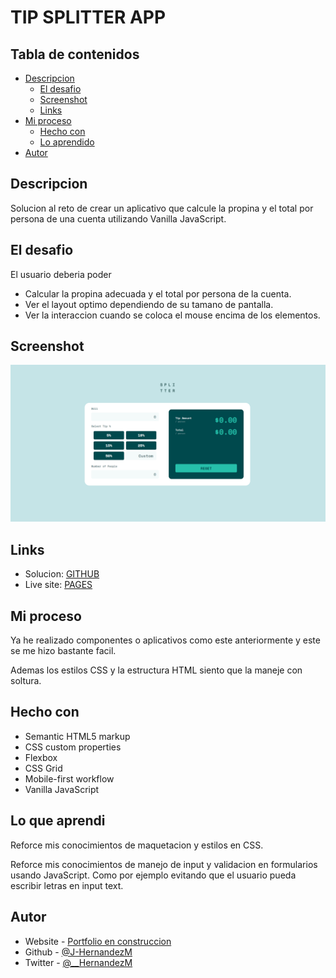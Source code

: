 # TIP SPLITTER APP

## Tabla de contenidos

- [Descripcion](#descripcion)
  - [El desafio](#el-desafio)
  - [Screenshot](#screenshot)
  - [Links](#links)
- [Mi proceso](#mi-proceso)
  - [Hecho con](#hecho-con)
  - [Lo aprendido](#lo-que-aprendi)
- [Autor](#autor)

## Descripcion

Solucion al reto de crear un aplicativo que calcule la propina y el total por persona de una cuenta utilizando Vanilla JavaScript.

## El desafio

El usuario deberia poder

- Calcular la propina adecuada y el total por persona de la cuenta.
- Ver el layout optimo dependiendo de su tamano de pantalla.
- Ver la interaccion cuando se coloca el mouse encima de los elementos.


## Screenshot

![](./images/screenshot.png)

## Links

- Solucion: [GITHUB](https://github.com/J-HernandezM/tip-splitter)
- Live site: [PAGES](https://j-hernandezm.github.io/tip-splitter/)

## Mi proceso

Ya he realizado componentes o aplicativos como este anteriormente y este se me hizo bastante facil.

Ademas los estilos CSS y la estructura HTML siento que la maneje con soltura.

## Hecho con

- Semantic HTML5 markup
- CSS custom properties
- Flexbox
- CSS Grid
- Mobile-first workflow
- Vanilla JavaScript

## Lo que aprendi

Reforce mis conocimientos de maquetacion y estilos en CSS.

Reforce mis conocimientos de manejo de input y validacion en formularios usando JavaScript. Como por ejemplo evitando que el usuario pueda escribir letras en input text.


## Autor

- Website - [Portfolio en construccion](https://j-hernandezm.github.io)
- Github - [@J-HernandezM](https://github.com/J-HernandezM)
- Twitter - [@__HernandezM](https://www.twitter.com/__HernandezM)